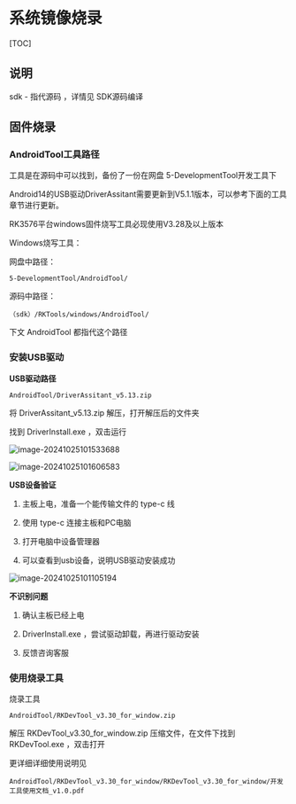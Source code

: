 # 系统镜像烧录

[TOC]

## 说明

sdk - 指代源码 ，详情见 SDK源码编译



## 固件烧录

### AndroidTool工具路径

工具是在源码中可以找到，备份了一份在网盘 5-DevelopmentTool开发工具下

Android14的USB驱动DriverAssitant需要更新到V5.1.1版本，可以参考下面的工具章节进行更新。

RK3576平台windows固件烧写工具必现使用V3.28及以上版本

Windows烧写工具：

网盘中路径：

```
5-DevelopmentTool/AndroidTool/
```

源码中路径：

```
（sdk）/RKTools/windows/AndroidTool/
```

下文 AndroidTool 都指代这个路径



### 安装USB驱动

**USB驱动路径**

```
AndroidTool/DriverAssitant_v5.13.zip
```

将 DriverAssitant_v5.13.zip 解压，打开解压后的文件夹

找到 DriverInstall.exe ，双击运行

![image-20241025101533688](http://tanzhtanzh.oss-cn-shenzhen.aliyuncs.com/img/image-20241025101533688.png)



![image-20241025101606583](http://tanzhtanzh.oss-cn-shenzhen.aliyuncs.com/img/image-20241025101606583.png)

**USB设备验证**

1. 主板上电，准备一个能传输文件的 type-c 线
2. 使用 type-c 连接主板和PC电脑

3. 打开电脑中设备管理器

4. 可以查看到usb设备，说明USB驱动安装成功

![image-20241025101105194](http://tanzhtanzh.oss-cn-shenzhen.aliyuncs.com/img/image-20241025101105194.png)



**不识别问题**

1. 确认主板已经上电

2. DriverInstall.exe ，尝试驱动卸载，再进行驱动安装

3. 反馈咨询客服



### 使用烧录工具

烧录工具

```
AndroidTool/RKDevTool_v3.30_for_window.zip
```

解压 RKDevTool_v3.30_for_window.zip 压缩文件，在文件下找到 RKDevTool.exe ，双击打开









更详细详细使用说明见

```
AndroidTool/RKDevTool_v3.30_for_window/RKDevTool_v3.30_for_window/开发工具使用文档_v1.0.pdf
```



